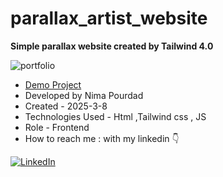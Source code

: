 # parallax_artist_website
**Simple parallax website created by Tailwind 4.0**

![portfolio](https://github.com/user-attachments/assets/ff73f7b1-9195-40d4-8ce0-f13c7cfc31fd)
- [Demo Project]( https://nima-frontend.github.io/portfolio/)
- Developed by Nima Pourdad
- Created - 2025-3-8
- Technologies Used - Html ,Tailwind css , JS 
- Role - Frontend
- How to reach me : with my linkedin  👇
  
[![LinkedIn](https://img.shields.io/badge/LinkedIn-0077B5?style=for-the-badge&logo=linkedin&logoColor=white)](https://linkedin.com/in/nima-pourdad-b2a5bb331)
